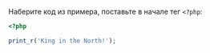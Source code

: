 Наберите код из примера, поставьте в начале тег `<?php`:

```php
<?php

print_r('King in the North!');
```
